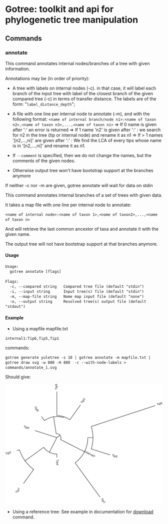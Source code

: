 # Gotree: toolkit and api for phylogenetic tree manipulation

## Commands

### annotate
This command annotates internal nodes/branches of a tree with given information.

Annotations may be (in order of priority):
- A tree with labels on internal nodes (-c). in that case, it will label each branch of 
   the input tree with label of the closest branch of the given compared tree (-c) in terms
   of transfer distance. The labels are of the form: "`label_distance_depth`";
- A file with one line per internal node to annotate (-m), and with the following format:
   `<name of internal branch/node n1>:<name of taxon n2>,<name of taxon n3>,...,<name of taxon ni>`
	=> If 0 name is given after ':' an error is returned
	=> If 1 name 'n2' is given after ':' : we search for n2 in the tree (tip or internal node)
       and rename it as n1
    => If > 1 names '[n2,...,ni]' are given after ':' : We find the LCA of every tips whose name 
	   is in '[n2,...,ni]' and rename it as n1.

- If `--comment` is specified, then we do not change the names, but the comments of the given nodes.
- Otherwise output tree won't have bootstrap support at the branches anymore

If neither -c nor -m are given, gotree annotate will wait for data on stdin

This command annotates internal branches of a set of trees with given data.

It takes a map file with one line per internal node to annotate:

```
<name of internal node>:<name of taxon 1>,<name of taxon2>,...,<name of taxon n>
```

And will retrieve the last common ancestor of taxa and annotate it with the given name.

The output tree will not have bootstrap support at that branches anymore.


#### Usage

```
Usage:
  gotree annotate [flags]

Flags:
  -c, --compared string   Compared tree file (default "stdin")
  -i, --input string      Input tree(s) file (default "stdin")
  -m, --map-file string   Name map input file (default "none")
  -o, --output string     Resolved tree(s) output file (default "stdout")
```

#### Example

* Using a mapfile
mapfile.txt
```
internal1:Tip6,Tip5,Tip1
```

commands:
```
gotree generate yuletree -s 10 | gotree annotate -m mapfile.txt | gotree draw svg -w 800 -H 800  -c --with-node-labels > commands/annotate_1.svg
```

Should give:

![Tree image](annotate_1.svg)

* Using a reference tree: See example in documentation for [download](download.md) command. 
